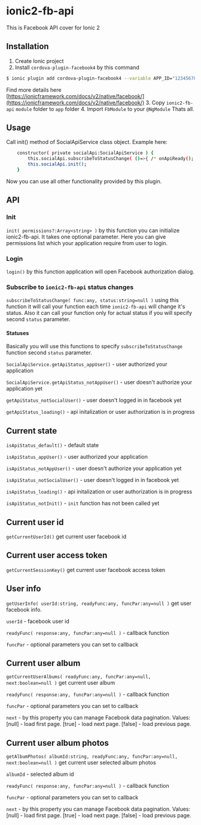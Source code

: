 # ionic2-fb-api
This is Facebook API cover for Ionic 2

## Installation

1. Create Ionic project
2. Install `cordova-plugin-facebook4` by this command 
```bash
$ ionic plugin add cordova-plugin-facebook4 --variable APP_ID="123456789" --variable APP_NAME="myApplication"
```
Find more details here [https://ionicframework.com/docs/v2/native/facebook/](https://ionicframework.com/docs/v2/native/facebook/)
3. Copy `ionic2-fb-api` `module` folder to `app` folder
4. Import `FbModule` to your `@NgModule`
Thats all.


## Usage

Call init() method of SocialApiService class object. Example here:
```bash
    constructor( private socialApi:SocialApiService ) {
        this.socialApi.subscribeToStatusChange( ()=>{ /* onApiReady(); */  }, SocialApiService.getApiStatus_appUser() );
        this.socialApi.init();
    }
```
Now you can use all other functionality provided by this plugin.


## API

### Init

`init( permissions?:Array<string> )` by this function you can initialize ionic2-fb-api. It takes one optional parameter. Here you can give permissions list which your application require from user to login.

### Login

`login()` by this function application will open Facebook authorization dialog.

### Subscribe to `ionic2-fb-api` status changes

`subscribeToStatusChange( func:any, status:string=null )` using this function it will call your function each time `ionic2-fb-api` will change it's status. Also it can call your function only for actual status if you will specify second `status` parameter.

#### Statuses

Basically you will use this functions to specify `subscribeToStatusChange` function second `status` parameter.

`SocialApiService.getApiStatus_appUser()` - user authorized your application

`SocialApiService.getApiStatus_notAppUser()` - user doesn't authorize your application yet

`getApiStatus_notSocialUser()` - user doesn't logged in in facebook yet

`getApiStatus_loading()` - api initalization or user authorization is in progress

## Current state

`isApiStatus_default()` - default state

`isApiStatus_appUser()` - user authorized your application

`isApiStatus_notAppUser()` - user doesn't authorize your application yet

`isApiStatus_notSocialUser()` - user doesn't logged in in facebook yet

`isApiStatus_loading()` - api initalization or user authorization is in progress

`isApiStatus_notInit()` - `init` function has not been called yet

## Current user id

`getCurrentUserId()` get current user facebook id

## Current user access token

`getCurrentSessionKey()` get current user facebook access token

## User info

`getUserInfo( userId:string, readyFunc:any, funcPar:any=null )` get user facebook info.

`userId` - facebook user id

`readyFunc( response:any, funcPar:any=null )` - callback function

`funcPar` - optional parameters you can set to callback

## Current user album

`getCurrentUserAlbums( readyFunc:any, funcPar:any=null, next:boolean=null )` get current user album

`readyFunc( response:any, funcPar:any=null )` - callback function

`funcPar` - optional parameters you can set to callback

`next` - by this property you can manage Facebook data pagination. Values: [null] - load first page. [true] - load next page. [false] - load previous page.

## Current user album photos

`getAlbumPhotos( albumId:string, readyFunc:any, funcPar:any=null, next:boolean=null )` get current user selected album photos

`albumId` - selected album id

`readyFunc( response:any, funcPar:any=null )` - callback function

`funcPar` - optional parameters you can set to callback

`next` - by this property you can manage Facebook data pagination. Values: [null] - load first page. [true] - load next page. [false] - load previous page.
